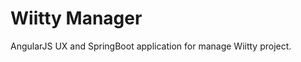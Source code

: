 Wiitty Manager
==============================

AngularJS UX and SpringBoot application for manage Wiitty project.
